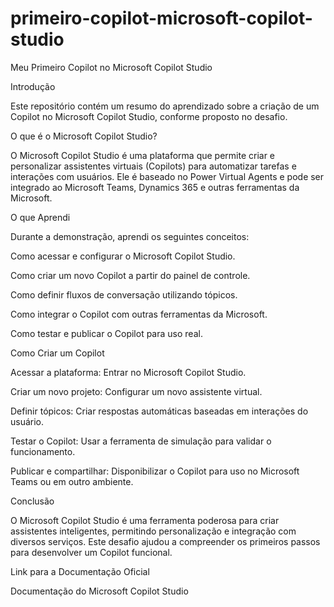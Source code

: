 # primeiro-copilot-microsoft-copilot-studio
Meu Primeiro Copilot no Microsoft Copilot Studio

Introdução

Este repositório contém um resumo do aprendizado sobre a criação de um Copilot no Microsoft Copilot Studio, conforme proposto no desafio.

O que é o Microsoft Copilot Studio?

O Microsoft Copilot Studio é uma plataforma que permite criar e personalizar assistentes virtuais (Copilots) para automatizar tarefas e interações com usuários. Ele é baseado no Power Virtual Agents e pode ser integrado ao Microsoft Teams, Dynamics 365 e outras ferramentas da Microsoft.

O que Aprendi

Durante a demonstração, aprendi os seguintes conceitos:

Como acessar e configurar o Microsoft Copilot Studio.

Como criar um novo Copilot a partir do painel de controle.

Como definir fluxos de conversação utilizando tópicos.

Como integrar o Copilot com outras ferramentas da Microsoft.

Como testar e publicar o Copilot para uso real.

Como Criar um Copilot

Acessar a plataforma: Entrar no Microsoft Copilot Studio.

Criar um novo projeto: Configurar um novo assistente virtual.

Definir tópicos: Criar respostas automáticas baseadas em interações do usuário.

Testar o Copilot: Usar a ferramenta de simulação para validar o funcionamento.

Publicar e compartilhar: Disponibilizar o Copilot para uso no Microsoft Teams ou em outro ambiente.

Conclusão

O Microsoft Copilot Studio é uma ferramenta poderosa para criar assistentes inteligentes, permitindo personalização e integração com diversos serviços. Este desafio ajudou a compreender os primeiros passos para desenvolver um Copilot funcional.

Link para a Documentação Oficial

Documentação do Microsoft Copilot Studio
